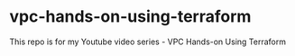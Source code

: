 # vpc-hands-on-using-terraform
This repo is for my Youtube video series - VPC Hands-on Using Terraform
